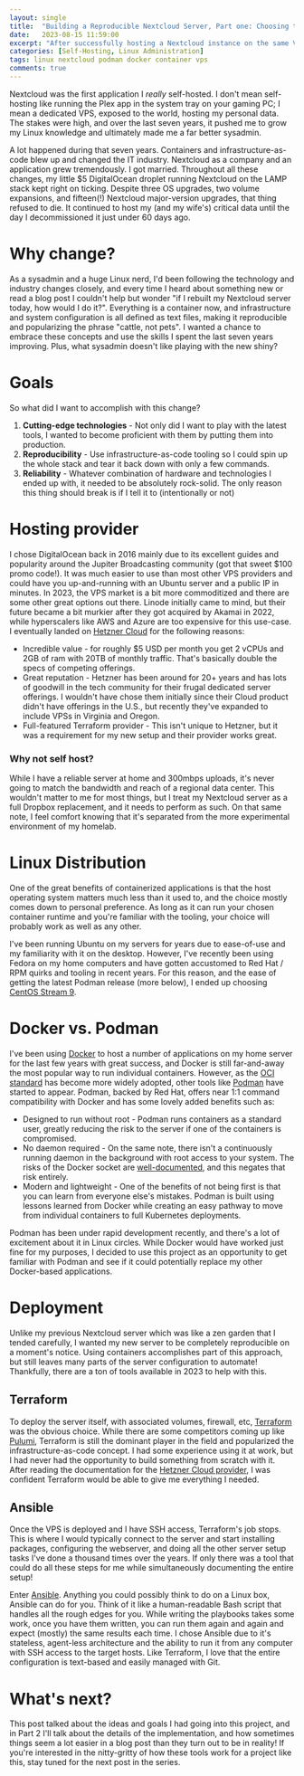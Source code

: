 ```yaml
---
layout: single
title:  "Building a Reproducible Nextcloud Server, Part one: Choosing the stack"
date:   2023-08-15 11:59:00
excerpt: "After successfully hosting a Nextcloud instance on the same VPS for 7 years, I decided to rebuild it from scratch with modern tooling."
categories: [Self-Hosting, Linux Administration]
tags: linux nextcloud podman docker container vps
comments: true
---
```


Nextcloud was the first application I *really* self-hosted. I don't mean self-hosting like running the Plex app in the system tray on your gaming PC; I mean a dedicated VPS, exposed to the world, hosting my personal data. The stakes were high, and over the last seven years, it pushed me to grow my Linux knowledge and ultimately made me a far better sysadmin. 

A lot happened during that seven years. Containers and infrastructure-as-code blew up and changed the IT industry. Nextcloud as a company and an application grew tremendously. I got married. Throughout all these changes, my little $5 DigitalOcean droplet running Nextcloud on the LAMP stack kept right on ticking. Despite three OS upgrades, two volume expansions, and fifteen(!) Nextcloud major-version upgrades, that thing refused to die. It continued to host my (and my wife's) critical data until the day I decommissioned it just under 60 days ago. 

# Why change?

As a sysadmin and a huge Linux nerd, I'd been following the technology and industry changes closely, and every time I heard about something new or read a blog post I couldn't help but wonder "if I rebuilt my Nextcloud server today, how would I do it?". Everything is a container now, and infrastructure and system configuration is all defined as text files, making it reproducible and popularizing the phrase "cattle, not pets".  I wanted a chance to embrace these concepts and use the skills I spent the last seven years improving. Plus, what sysadmin doesn't like playing with the new shiny?

# Goals

So what did I want to accomplish with this change? 

1. **Cutting-edge technologies** - Not only did I want to play with the latest tools, I wanted to become proficient with them by putting them into production.
2. **Reproducibility** - Use infrastructure-as-code tooling so I could spin up the whole stack and tear it back down with only a few commands.
3. **Reliability** - Whatever combination of hardware and technologies I ended up with, it needed to be absolutely rock-solid. The only reason this thing should break is if I tell it to (intentionally or not)

# Hosting provider

I chose DigitalOcean back in 2016 mainly due to its excellent guides and popularity around the Jupiter Broadcasting community (got that sweet $100 promo code!). It was much easier to use than most other VPS providers and could have you up-and-running with an Ubuntu server and a public IP in minutes. In 2023, the VPS market is a bit more commoditized and there are some other great options out there. Linode initially came to mind, but their future became a bit murkier after they got acquired by Akamai in 2022, while hyperscalers like AWS and Azure are too expensive for this use-case. I eventually landed on [Hetzner Cloud](https://www.hetzner.com/cloud) for the following reasons:

- Incredible value - for roughly $5 USD per month you get 2 vCPUs and 2GB of ram with 20TB of monthly traffic. That's basically double the specs of competing offerings.
- Great reputation - Hetzner has been around for 20+ years and has lots of goodwill in the tech community for their frugal dedicated server offerings. I wouldn't have chose them initially since their Cloud product didn't have offerings in the U.S., but recently they've expanded to include VPSs in Virginia and Oregon.
- Full-featured Terraform provider - This isn't unique to Hetzner, but it was a requirement for my new setup and their provider works great.

### Why not self host?

While I have a reliable server at home and 300mbps uploads, it's never going to match the bandwidth and reach of a regional data center. This wouldn't matter to me for most things, but I treat my Nextcloud server as a full Dropbox replacement, and it needs to perform as such. On that same note, I feel comfort knowing that it's separated from the more experimental environment of my homelab.

# Linux Distribution

One of the great benefits of containerized applications is that the host operating system matters much less than it used to, and the choice mostly comes down to personal preference. As long as it can run your chosen container runtime and you're familiar with the tooling, your choice will probably work as well as any other.

I've been running Ubuntu on my servers for years due to ease-of-use and my familiarity with it on the desktop. However, I've recently been using Fedora on my home computers and have gotten accustomed to Red Hat / RPM quirks and tooling in recent years. For this reason, and the ease of getting the latest Podman release (more below), I ended up choosing [CentOS Stream 9](https://www.centos.org/centos-stream/). 

# Docker vs. Podman

I've been using [Docker](https://www.docker.com/) to host a number of applications on my home server for the last few years with great success, and Docker is still far-and-away the most popular way to run individual containers. However, as the [OCI standard](https://opencontainers.org/) has become more widely adopted, other tools like [Podman](https://podman.io/) have started to appear. Podman, backed by Red Hat, offers near 1:1 command compatibility with Docker and has some lovely added benefits such as:
- Designed to run without root - Podman runs containers as a standard user, greatly reducing the risk to the server if one of the containers is compromised.
- No daemon required - On the same note, there isn't a continuously running daemon in the background with root access to your system. The risks of the Docker socket are [well-documented](https://docs.docker.com/engine/security/protect-access/), and this negates that risk entirely.
- Modern and lightweight - One of the benefits of not being first is that you can learn from everyone else's mistakes. Podman is built using lessons learned from Docker while creating an easy pathway to move from individual containers to full Kubernetes deployments.

Podman has been under rapid development recently, and there's a lot of excitement about it in Linux circles. While Docker would have worked just fine for my purposes, I decided to use this project as an opportunity to get familiar with Podman and see if it could potentially replace my other Docker-based applications.

# Deployment

Unlike my previous Nextcloud server which was like a zen garden that I tended carefully, I wanted my new server to be completely reproducible on a moment's notice. Using containers accomplishes part of this approach, but still leaves many parts of the server configuration to automate! Thankfully, there are a ton of tools available in 2023 to help with this.

## Terraform

To deploy the server itself, with associated volumes, firewall, etc, [Terraform](https://www.terraform.io/) was the obvious choice. While there are some competitors coming up like [Pulumi](https://www.pulumi.com/), Terraform is still the dominant player in the field and popularized the infrastructure-as-code concept. I had some experience using it at work, but I had never had the opportunity to build something from scratch with it. After reading the documentation for the [Hetzner Cloud provider](https://registry.terraform.io/providers/hetznercloud/hcloud/latest/docs), I was confident Terraform would be able to give me everything I needed. 

## Ansible

Once the VPS is deployed and I have SSH access, Terraform's job stops. This is where I would typically connect to the server and start installing packages, configuring the webserver, and doing all the other server setup tasks I've done a thousand times over the years. If only there was a tool that could do all these steps for me while simultaneously documenting the entire setup!

Enter [Ansible](https://www.ansible.com/). Anything you could possibly think to do on a Linux box, Ansible can do for you. Think of it like a human-readable Bash script that handles all the rough edges for you. While writing the playbooks takes some work, once you have them written, you can run them again and again and expect (mostly) the same results each time. I chose Ansible due to it's stateless, agent-less architecture and the ability to run it from any computer with SSH access to the target hosts. Like Terraform, I love that the entire configuration is text-based and easily managed with Git. 

# What's next?

This post talked about the ideas and goals I had going into this project, and in Part 2 I'll talk about the details of the implementation, and how sometimes things seem a lot easier in a blog post than they turn out to be in reality! If you're interested in the nitty-gritty of how these tools work for a project like this, stay tuned for the next post in the series.





